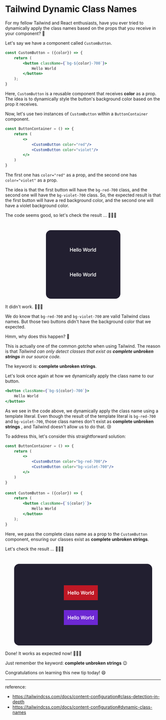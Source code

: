 # Tailwind Dynamic Class Names

For my fellow Tailwind and React enthusiasts, have you ever tried to dynamically apply the class names based on the props that you receive in your component? 🤔

Let's say we have a component called `CustomButton`.

```jsx
const CustomButton = ({color}) => {
    return (
        <button className={`bg-${color}-700`}>
            Hello World
        </button>
    );
}
```

Here, `CustomButton` is a reusable component that receives **color** as a prop. The idea is to dynamically style the button's background color based on the prop it receives.

Now, let's use two instances of `CustomButton` within a `ButtonContainer` component.

```jsx
const ButtonContainer = () => {
    return (
        <>
            <CustomButton color="red"/>
            <CustomButton color="violet"/>
        </>
    )
}
```

The first one has `color="red"` as a prop, and the second one has `color="violet"` as a prop.

The idea is that the first button will have the `bg-red-700` class, and the second one will have the `bg-violet-700` class. So, the expected result is that the first button will have a red background color, and the second one will have a violet background color.

The code seems good, so let's check the result ... 🥁🥁🥁

<p style="text-align: center; margin-top: 40px;">
  <img src="failed-demo.png" alt="failed-demo" style="border-radius: 16px"/>
</p>

It didn't work. 🤯🤯🤯

We do know that `bg-red-700` and `bg-violet-700` are valid Tailwind class names.  But those two buttons didn't have the background color that we expected.

Hmm, why does this happen? 🤔

This is actually one of the common _gotcha_ when using Tailwind. The reason is that _Tailwind can only detect classes that exist as **complete unbroken strings** in our source code._

The keyword is: **complete unbroken strings**.

Let's look once again at how we dynamically apply the class name to our button.

```jsx
<button className={`bg-${color}-700`}>
    Hello World
</button>
```

As we see in the code above, we dynamically apply the class name using a template literal. Even though the result of the template literal is `bg-red-700` and `bg-violet-700`,  those class names don't exist as **complete unbroken strings** , and Tailwind doesn't allow us to do that. 😢

To address this, let's consider this straightforward solution:

```jsx
const ButtonContainer = () => {
    return (
        <>
            <CustomButton color="bg-red-700"/>
            <CustomButton color="bg-violet-700"/>
        </>
    )
}

const CustomButton = ({color}) => {
    return (
        <button className={`${color}`}>
            Hello World
        </button>
    );
}
```

Here, we pass the complete class name as a prop to the `CustomButton` component, ensuring our classes exist as **complete unbroken strings**.

Let's check the result … 🥁🥁🥁

<p style="text-align: center; margin-top: 40px;">
  <img src="success-demo.png" alt="success-demo" style="border-radius: 16px" />
</p>

Done! It works as expected now! 🎉🎉🎉

Just remember the keyword: **complete unbroken strings** 😉

Congratulations on learning this new tip today! 😄

---

reference:
- https://tailwindcss.com/docs/content-configuration#class-detection-in-depth
- https://tailwindcss.com/docs/content-configuration#dynamic-class-names
